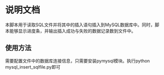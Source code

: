 # 说明文档
本脚本用于读取SQL文件并将其中的插入语句插入到MySQL数据库中。同时，脚本能够显示进度条，并输出插入成功与失败的数据记录数到文件中。

## 使用方法
需要配置文件中的数据库连接信息，只需要安装pymysql模块。执行python mysql_insert_sqlfile.py即可
